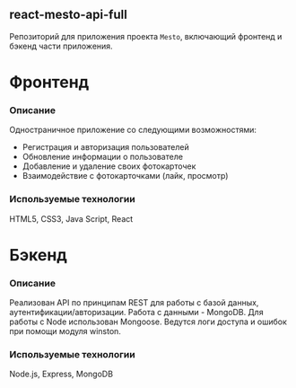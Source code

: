 ## react-mesto-api-full
Репозиторий для приложения проекта `Mesto`, включающий фронтенд и бэкенд части приложения. 
  
# Фронтенд
### Описание 
Одностраничное приложение со следующими возможностями:
* Регистрация и авторизация пользователей
* Обновление информации о пользователе
* Добавление и удаление своих фотокарточек
* Взаимодействие с фотокарточками (лайк, просмотр)

### Используемые технологии
HTML5, CSS3, Java Script, React

# Бэкенд
### Описание 
Реализован API по принципам REST для работы с базой данных, аутентификации/авторизации.
Работа с данными - MongoDB. Для работы с Node использован Mongoose.
Ведутся логи доступа и ошибок при помощи модуля winston.

### Используемые технологии
Node.js, Express, MongoDB
